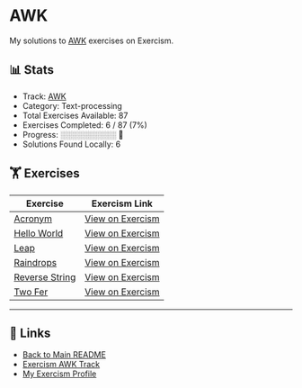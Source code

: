 # AWK

My solutions to [AWK](https://exercism.org/tracks/awk) exercises on Exercism.

## 📊 Stats

- Track: [AWK](https://exercism.org/tracks/awk)
- Category: Text-processing
- Total Exercises Available: 87
- Exercises Completed: 6 / 87 (7%)
- Progress: ░░░░░░░░░░ 🔴
- Solutions Found Locally: 6

## 🏋️ Exercises

| Exercise | Exercism Link |
|----------|---------------|
| [Acronym](acronym/README.md) | [View on Exercism](https://exercism.org/tracks/awk/exercises/acronym) |
| [Hello World](hello-world/README.md) | [View on Exercism](https://exercism.org/tracks/awk/exercises/hello-world) |
| [Leap](leap/README.md) | [View on Exercism](https://exercism.org/tracks/awk/exercises/leap) |
| [Raindrops](raindrops/README.md) | [View on Exercism](https://exercism.org/tracks/awk/exercises/raindrops) |
| [Reverse String](reverse-string/README.md) | [View on Exercism](https://exercism.org/tracks/awk/exercises/reverse-string) |
| [Two Fer](two-fer/README.md) | [View on Exercism](https://exercism.org/tracks/awk/exercises/two-fer) |

---

## 🔗 Links

- [Back to Main README](../README.md)
- [Exercism AWK Track](https://exercism.org/tracks/awk)
- [My Exercism Profile](https://exercism.org/profiles/princemuel)
